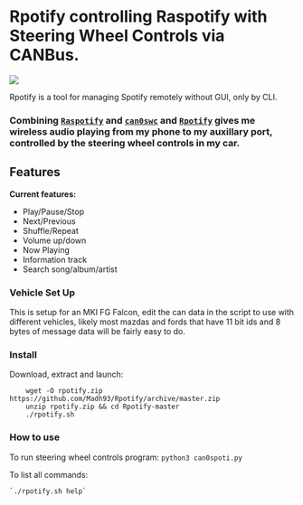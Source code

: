 # Rpotify controlling Raspotify with Steering Wheel Controls via CANBus.

 <a href="https://testerpresent.com.au/"><img src="https://img.shields.io/badge/Tester Present -Specialist Automotive Solutions-blue" /></a>    


Rpotify is a tool for managing Spotify remotely without GUI, only by CLI.  

### Combining [`Raspotify`](https://github.com/dtcooper/raspotify) and [`can0swc`](https://github.com/jakka351/can0swc) and [`Rpotify`](https://github.com/Madh93/Rpotify) gives me wireless audio playing from my phone to my auxillary port, controlled by the steering wheel controls in my car.

## Features

**Current features:**

- Play/Pause/Stop
- Next/Previous
- Shuffle/Repeat
- Volume up/down
- Now Playing
- Information track
- Search song/album/artist

### Vehicle Set Up
This is setup for an MKI FG Falcon, edit the can data in the script to use with different vehicles, likely most mazdas and fords that have 11 bit ids and 8 bytes of message data will be fairly easy to do.

### Install

Download, extract and launch:
```
    wget -O rpotify.zip https://github.com/Madh93/Rpotify/archive/master.zip
    unzip rpotify.zip && cd Rpotify-master
    ./rpotify.sh
```
### How to use
To run steering wheel controls program:
     `python3 can0spoti.py`
     
To list all commands:

    `./rpotify.sh help`
